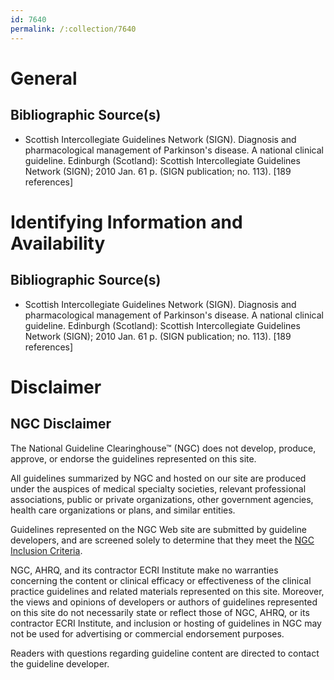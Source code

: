 ```yaml
---
id: 7640
permalink: /:collection/7640
---
```


# General

## Bibliographic Source(s)

- Scottish Intercollegiate Guidelines Network (SIGN). Diagnosis and pharmacological management of Parkinson's disease. A national clinical guideline. Edinburgh (Scotland): Scottish Intercollegiate Guidelines Network (SIGN); 2010 Jan. 61 p. (SIGN publication; no. 113). [189 references]

# Identifying Information and Availability

## Bibliographic Source(s)

- Scottish Intercollegiate Guidelines Network (SIGN). Diagnosis and pharmacological management of Parkinson's disease. A national clinical guideline. Edinburgh (Scotland): Scottish Intercollegiate Guidelines Network (SIGN); 2010 Jan. 61 p. (SIGN publication; no. 113). [189 references]

# Disclaimer

## NGC Disclaimer

The National Guideline Clearinghouse™ (NGC) does not develop, produce, approve, or endorse the guidelines represented on this site.

All guidelines summarized by NGC and hosted on our site are produced under the auspices of medical specialty societies, relevant professional associations, public or private organizations, other government agencies, health care organizations or plans, and similar entities.

Guidelines represented on the NGC Web site are submitted by guideline developers, and are screened solely to determine that they meet the [NGC Inclusion Criteria](/help-and-about/summaries/inclusion-criteria).

NGC, AHRQ, and its contractor ECRI Institute make no warranties concerning the content or clinical efficacy or effectiveness of the clinical practice guidelines and related materials represented on this site. Moreover, the views and opinions of developers or authors of guidelines represented on this site do not necessarily state or reflect those of NGC, AHRQ, or its contractor ECRI Institute, and inclusion or hosting of guidelines in NGC may not be used for advertising or commercial endorsement purposes.

Readers with questions regarding guideline content are directed to contact the guideline developer.

